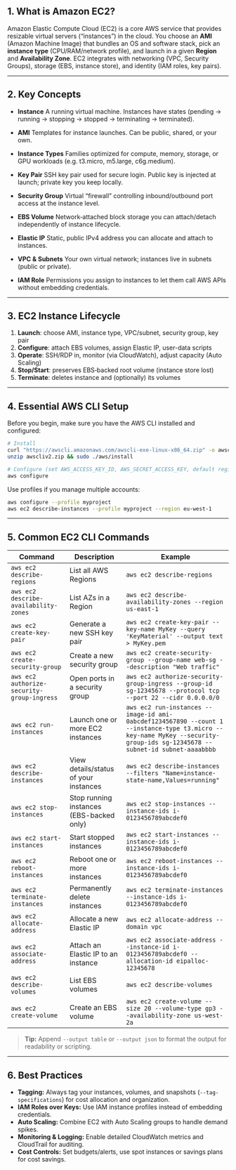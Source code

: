 
## 1. What is Amazon EC2?

Amazon Elastic Compute Cloud (EC2) is a core AWS service that provides resizable virtual servers (“instances”) in the cloud. You choose an **AMI** (Amazon Machine Image) that bundles an OS and software stack, pick an **instance type** (CPU/RAM/network profile), and launch in a given **Region** and **Availability Zone**. EC2 integrates with networking (VPC, Security Groups), storage (EBS, instance store), and identity (IAM roles, key pairs).

---

## 2. Key Concepts

* **Instance**
  A running virtual machine. Instances have states (pending → running → stopping → stopped → terminating → terminated).

* **AMI**
  Templates for instance launches. Can be public, shared, or your own.

* **Instance Types**
  Families optimized for compute, memory, storage, or GPU workloads (e.g. t3.micro, m5.large, c6g.medium).

* **Key Pair**
  SSH key pair used for secure login. Public key is injected at launch; private key you keep locally.

* **Security Group**
  Virtual “firewall” controlling inbound/outbound port access at the instance level.

* **EBS Volume**
  Network‐attached block storage you can attach/detach independently of instance lifecycle.

* **Elastic IP**
  Static, public IPv4 address you can allocate and attach to instances.

* **VPC & Subnets**
  Your own virtual network; instances live in subnets (public or private).

* **IAM Role**
  Permissions you assign to instances to let them call AWS APIs without embedding credentials.

---

## 3. EC2 Instance Lifecycle

1. **Launch**: choose AMI, instance type, VPC/subnet, security group, key pair
2. **Configure**: attach EBS volumes, assign Elastic IP, user-data scripts
3. **Operate**: SSH/RDP in, monitor (via CloudWatch), adjust capacity (Auto Scaling)
4. **Stop/Start**: preserves EBS‐backed root volume (instance store lost)
5. **Terminate**: deletes instance and (optionally) its volumes

---

## 4. Essential AWS CLI Setup

Before you begin, make sure you have the AWS CLI installed and configured:

```bash
# Install
curl "https://awscli.amazonaws.com/awscli-exe-linux-x86_64.zip" -o awscliv2.zip
unzip awscliv2.zip && sudo ./aws/install

# Configure (set AWS_ACCESS_KEY_ID, AWS_SECRET_ACCESS_KEY, default region & output)
aws configure
```

Use profiles if you manage multiple accounts:

```bash
aws configure --profile myproject
aws ec2 describe-instances --profile myproject --region eu-west-1
```

---

## 5. Common EC2 CLI Commands

| Command                                    | Description                              | Example                                                                                                                                                                   |
| ------------------------------------------ | ---------------------------------------- | ------------------------------------------------------------------------------------------------------------------------------------------------------------------------- |
| `aws ec2 describe-regions`                 | List all AWS Regions                     | `aws ec2 describe-regions`                                                                                                                                                |
| `aws ec2 describe-availability-zones`      | List AZs in a Region                     | `aws ec2 describe-availability-zones --region us-east-1`                                                                                                                  |
| `aws ec2 create-key-pair`                  | Generate a new SSH key pair              | `aws ec2 create-key-pair --key-name MyKey --query 'KeyMaterial' --output text > MyKey.pem`                                                                                |
| `aws ec2 create-security-group`            | Create a new security group              | `aws ec2 create-security-group --group-name web-sg --description "Web traffic"`                                                                                           |
| `aws ec2 authorize-security-group-ingress` | Open ports in a security group           | `aws ec2 authorize-security-group-ingress --group-id sg-12345678 --protocol tcp --port 22 --cidr 0.0.0.0/0`                                                               |
| `aws ec2 run-instances`                    | Launch one or more EC2 instances         | `aws ec2 run-instances --image-id ami-0abcdef1234567890 --count 1 --instance-type t3.micro --key-name MyKey --security-group-ids sg-12345678 --subnet-id subnet-aaaabbbb` |
| `aws ec2 describe-instances`               | View details/status of your instances    | `aws ec2 describe-instances --filters "Name=instance-state-name,Values=running"`                                                                                          |
| `aws ec2 stop-instances`                   | Stop running instances (EBS-backed only) | `aws ec2 stop-instances --instance-ids i-0123456789abcdef0`                                                                                                               |
| `aws ec2 start-instances`                  | Start stopped instances                  | `aws ec2 start-instances --instance-ids i-0123456789abcdef0`                                                                                                              |
| `aws ec2 reboot-instances`                 | Reboot one or more instances             | `aws ec2 reboot-instances --instance-ids i-0123456789abcdef0`                                                                                                             |
| `aws ec2 terminate-instances`              | Permanently delete instances             | `aws ec2 terminate-instances --instance-ids i-0123456789abcdef0`                                                                                                          |
| `aws ec2 allocate-address`                 | Allocate a new Elastic IP                | `aws ec2 allocate-address --domain vpc`                                                                                                                                   |
| `aws ec2 associate-address`                | Attach an Elastic IP to an instance      | `aws ec2 associate-address --instance-id i-0123456789abcdef0 --allocation-id eipalloc-12345678`                                                                           |
| `aws ec2 describe-volumes`                 | List EBS volumes                         | `aws ec2 describe-volumes`                                                                                                                                                |
| `aws ec2 create-volume`                    | Create an EBS volume                     | `aws ec2 create-volume --size 20 --volume-type gp3 --availability-zone us-west-2a`                                                                                        |

> **Tip:** Append `--output table` or `--output json` to format the output for readability or scripting.

---

## 6. Best Practices

* **Tagging:** Always tag your instances, volumes, and snapshots (`--tag-specifications`) for cost allocation and organization.
* **IAM Roles over Keys:** Use IAM instance profiles instead of embedding credentials.
* **Auto Scaling:** Combine EC2 with Auto Scaling groups to handle demand spikes.
* **Monitoring & Logging:** Enable detailed CloudWatch metrics and CloudTrail for auditing.
* **Cost Controls:** Set budgets/alerts, use spot instances or savings plans for cost savings.
